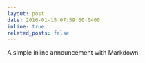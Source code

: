 ```yaml
---
layout: post
date: 2016-01-15 07:59:00-0400
inline: true
related_posts: false
---
```

A simple inline announcement with Markdown 
